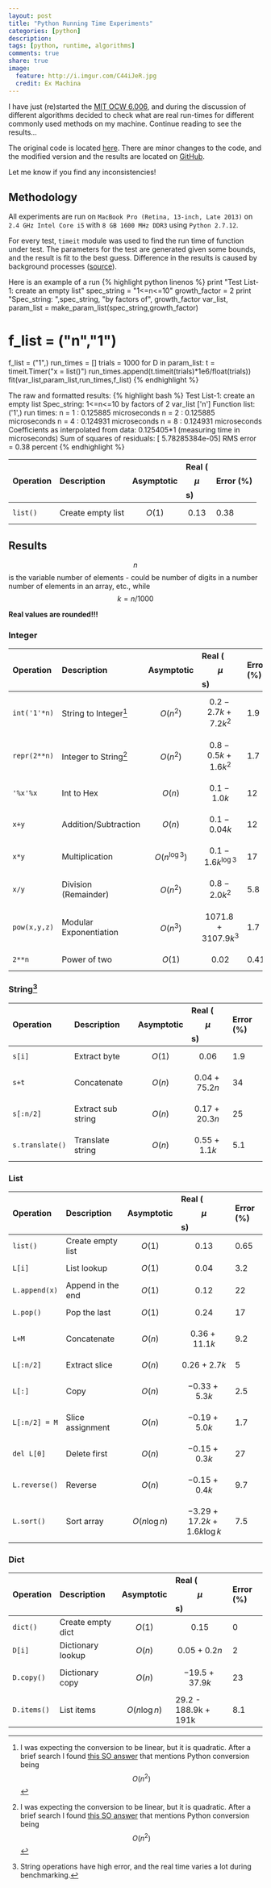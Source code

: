```yaml
---
layout: post
title: "Python Running Time Experiments"
categories: [python]
description:
tags: [python, runtime, algorithms]
comments: true
share: true
image:
  feature: http://i.imgur.com/C44iJeR.jpg
  credit: Ex Machina
---
```


I have just (re)started the [MIT OCW 6.006](https://ocw.mit.edu/courses/electrical-engineering-and-computer-science/6-006-introduction-to-algorithms-fall-2011/),
and during the discussion of different
algorithms decided to check what are real run-times for different commonly used
methods on my machine. Continue reading to see the results...

<!-- more -->

The original code is located [here](https://ocw.mit.edu/courses/electrical-engineering-and-computer-science/6-006-introduction-to-algorithms-fall-2011/readings/python-cost-model/timing.py).
There are minor changes to the code, and the modified version and the results are located
on [GitHub](https://github.com/zafartahirov/MOOCs/tree/master/MIT_ocw/6.006F11/JUNK).

Let me know if you find any inconsistencies!

## Methodology
All experiments are run on `MacBook Pro (Retina, 13-inch, Late 2013)` on
`2.4 GHz Intel Core i5` with `8 GB 1600 MHz DDR3` using `Python 2.7.12`.

For every test, `timeit` module was used to find the run time of function under
test. The parameters for the test are generated given some bounds, and the
result is fit to the best guess.
Difference in the results is caused by background processes
([source](https://docs.python.org/2/library/timeit.html#timeit.Timer.repeat)).

Here is an example of a run
{% highlight python linenos %}
print "Test List-1: create an empty list"
spec_string = "1<=n<=10"
growth_factor = 2
print "Spec_string: ",spec_string, "by factors of", growth_factor
var_list, param_list = make_param_list(spec_string,growth_factor)
# f_list = ("n","1")
f_list = ("1",)
run_times = []
trials = 1000
for D in param_list:
  t = timeit.Timer("x = list()")
  run_times.append(t.timeit(trials)*1e6/float(trials))
fit(var_list,param_list,run_times,f_list)
{% endhighlight %}

The raw and formatted results:
{% highlight bash %}
Test List-1: create an empty list
Spec_string:  1<=n<=10 by factors of 2
var_list ['n']
Function list: ('1',)
run times:
n =      1 : 0.125885 microseconds
n =      2 : 0.125885 microseconds
n =      4 : 0.124931 microseconds
n =      8 : 0.124931 microseconds
Coefficients as interpolated from data:
 0.125405*1
(measuring time in microseconds)
Sum of squares of residuals: [  5.78285384e-05]
RMS error = 0.38 percent
{% endhighlight %}

| Operation | Description       | Asymptotic  | Real ($$\mu$$s) | Error (%) |
|:----------|:------------------|:------------|:----------------|:----------|
| `list()`  | Create empty list | $$O(1)$$    | $$0.13$$        | 0.38      |

## Results

$$n$$ is the variable number of elements - could be number of digits in a number
number of elements in an array, etc., while $$ k = n / 1000 $$

**Real values are rounded!!!**

### Integer

| Operation   | Description           | Asymptotic  | Real ($$\mu$$s)           | Error (%) |
|:------------|:----------------------|:------------|:--------------------------|:----------|
| `int('1'*n)`| String to Integer[^1] | $$O(n^2)$$  | $$0.2 - 2.7k + 7.2k^2 $$  | 1.9       |
| `repr(2**n)`| Integer to String[^1] | $$O(n^2)$$  | $$0.8 - 0.5k + 1.6k^2 $$  | 1.7       |
| `'%x'%x`    | Int to Hex            | $$O(n)$$    | $$0.1 - 1.0k $$           | 12        |
| `x+y`       | Addition/Subtraction  | $$O(n)$$    | $$0.1 - 0.04k $$          | 12        |
| `x*y`       | Multiplication        | $$O(n^{\log3})$$  | $$0.1 - 1.6k^{\log3} $$  | 17   |
| `x/y`       | Division (Remainder)  | $$O(n^2)$$  | $$0.8 - 2.0k^2 $$         | 5.8       |
| `pow(x,y,z)`| Modular Exponentiation| $$O(n^3)$$  | $$ 1071.8 + 3107.9k^3 $$  | 1.7       |
| `2**n`      | Power of two          | $$O(1)$$    | $$ 0.02 $$                | 0.41      |

[^1]: I was expecting the conversion to be linear, but it is quadratic. After a brief search I found [this SO answer](http://stackoverflow.com/a/1845764/3606192) that mentions Python conversion being $$O(n^2)$$

### String[^2]

| Operation       | Description         | Asymptotic  | Real ($$\mu$$s)   | Error (%) |
|:----------------|:--------------------|:------------|:------------------|:----------|
| `s[i]`          | Extract byte        | $$O(1)$$    | $$0.06$$          | 1.9       |
| `s+t`           | Concatenate         | $$O(n)$$    | $$0.04 + 75.2n$$  | 34        |
| `s[:n/2]`       | Extract sub string  | $$O(n)$$    | $$0.17 + 20.3n$$  | 25        |
| `s.translate()` | Translate string    | $$O(n)$$    | $$0.55 + 1.1k$$   | 5.1       |

[^2]: String operations have high error, and the real time varies a lot during benchmarking.

### List

| Operation       | Description         | Asymptotic | Real ($$\mu$$s)  | Error (%) |
|:----------------|:--------------------|:-----------|:-----------------|:----------|
| `list()`        | Create empty list   | $$O(1)$$   | $$0.13$$             | 0.65      |
| `L[i]`          | List lookup         | $$O(1)$$   | $$0.04$$             | 3.2       |
| `L.append(x)`   | Append in the end   | $$O(1)$$   | $$0.12$$             | 22        |
| `L.pop()`       | Pop the last        | $$O(1)$$   | $$0.24$$             | 17        |
| `L+M`           | Concatenate         | $$O(n)$$   | $$0.36 + 11.1k $$    | 9.2       |
| `L[:n/2]`       | Extract slice       | $$O(n)$$   | $$ 0.26 + 2.7k$$     | 5         |
| `L[:]`          | Copy                | $$O(n)$$   | $$-0.33 + 5.3k$$     | 2.5       |
| `L[:n/2] = M`   | Slice assignment    | $$O(n)$$   | $$-0.19 + 5.0k$$     | 1.7       |
| `del L[0]`      | Delete first        | $$O(n)$$   | $$-0.15 + 0.3k$$     | 27        |
| `L.reverse()`   | Reverse             | $$O(n)$$   | $$-0.15 + 0.4k$$     | 9.7       |
| `L.sort()`      | Sort array          | $$O(n\log{n})$$| $$-3.29 + 17.2k + 1.6k\log{k}$$ | 7.5 |

### Dict

| Operation       | Description         | Asymptotic | Real ($$\mu$$s)  | Error (%) |
|:----------------|:--------------------|:-----------|:-----------------|:----------|
| `dict()`        | Create empty dict   | $$O(1)$$   | $$0.15$$         | 0         |
| `D[i]`          | Dictionary lookup   | $$O(n)$$   | $$0.05 + 0.2n$$  | 2         |
| `D.copy()`      | Dictionary copy     | $$O(n)$$   | $$-19.5 + 37.9k$$| 23        |
| `D.items()`     | List items          | $$O(n\log{n})$$ | 29.2 - 188.9k + 191k  | 8.1 |
